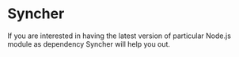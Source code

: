 # Syncher

If you are interested in having the latest version of particular Node.js module as dependency Syncher will help you out.
